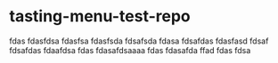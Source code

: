 # tasting-menu-test-repo

fdas
fdasfdsa
fdasfsa
fdasfsda
fdsafsda
fdasa
fdsafdas
fdasfasd
fdsaf
fdsafdas
fdaafdsa
fdas
fdasafdsaaaa
fdas
fdasafda
ffad
fdas
fdsa
